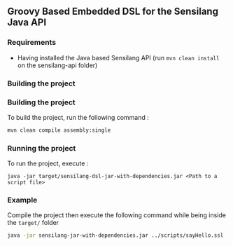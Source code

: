 ## Groovy Based Embedded DSL for the Sensilang Java API

### Requirements
* Having installed the Java based Sensilang API (run `mvn clean install` on the sensilang-api folder)

### Building the project
### Building the project
To build the project, run the following command :
```bash
mvn clean compile assembly:single
```

### Running the project
To run the project, execute :
```
java -jar target/sensilang-dsl-jar-with-dependencies.jar <Path to a script file>
```

### Example
Compile the project then execute the following command while being inside the `target/` folder
```bash
java -jar sensilang-jar-with-dependencies.jar ../scripts/sayHello.ssl
```